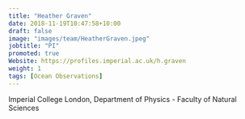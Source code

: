 ```yaml
---
title: "Heather Graven"
date: 2018-11-19T10:47:58+10:00
draft: false
image: "images/team/HeatherGraven.jpeg"
jobtitle: "PI"
promoted: true
Website: https://profiles.imperial.ac.uk/h.graven
weight: 1
tags: [Ocean Observations]
---
```



Imperial College London, Department of Physics - Faculty of Natural Sciences
